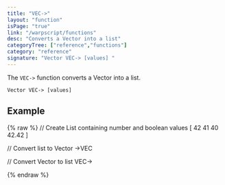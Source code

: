```yaml
---
title: "VEC->"
layout: "function"
isPage: "true"
link: "/warpscript/functions"
desc: "Converts a Vector into a list"
categoryTree: ["reference","functions"]
category: "reference"
signature: "Vector VEC-> [values] "
---
```


The `VEC->` function converts a Vector into a list. 

```
Vector VEC-> [values] 
```

## Example ##

{% raw %}
<warp10-warpscript-widget backend="{{backend}}"  exec-endpoint="{{execEndpoint}}">
// Create List containing number and boolean values
[ 42 41 40 42.42 ]

// Convert list to Vector
->VEC

// Convert Vector to list
VEC->

</warp10-warpscript-widget>
{% endraw %}   